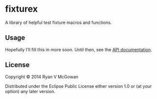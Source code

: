 # fixturex

A library of helpful test fixture macros and functions.

## Usage

Hopefully I'll fill this in more soon. Until then, see the [API
documentation][api].

## License

Copyright © 2014 Ryan V McGowan

Distributed under the Eclipse Public License either version 1.0 or (at
your option) any later version.

[api]: api/

